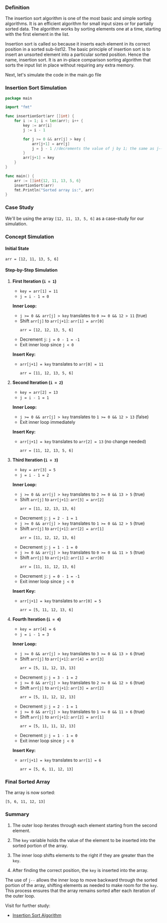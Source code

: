 ### Definition

The insertion sort algorithm is one of the most basic and simple sorting algorithms. It is an efficient algorithm for small input sizes or for partially sorted data. The algorithm works by sorting elements one at a time, starting with the first element in the list.

Insertion sort is called so because it inserts each element in its correct position in a sorted sub-list12. The basic principle of insertion sort is to insert an unsorted element into a particular sorted position. Hence the name, insertion sort. It is an in-place comparison sorting algorithm that sorts the input list in place without requiring any extra memory.

Next, let's simulate the code in the main.go file

### Insertion Sort Simulation

```go
package main

import "fmt"

func insertionSort(arr []int) {
    for i := 1; i < len(arr); i++ {
        key := arr[i]
        j := i - 1

        for j >= 0 && arr[j] > key {
            arr[j+1] = arr[j]
            j = j - 1 //decrements the value of j by 1; the same as j--
        }
        arr[j+1] = key
    }
}

func main() {
    arr := []int{12, 11, 13, 5, 6}
    insertionSort(arr)
    fmt.Println("Sorted array is:", arr)
}
```

### Case Study

We'll be using the array `[12, 11, 13, 5, 6]` as a case-study for our simulation.

### Concept Simulation

#### Initial State

`arr = [12, 11, 13, 5, 6]`

#### Step-by-Step Simulation

1. **First Iteration (`i = 1`)**
    - `key = arr[1] = 11`
    - `j = i - 1 = 0`

    **Inner Loop:**
    - `j >= 0 && arr[j] > key` translates to `0 >= 0 && 12 > 11` (true)
    - Shift `arr[j]` to `arr[j+1]`: `arr[1] = arr[0]`
      ```
      arr = [12, 12, 13, 5, 6]
      ```
    - Decrement `j`: `j = 0 - 1 = -1`
    - Exit inner loop since `j < 0`

    **Insert Key:**
    - `arr[j+1] = key` translates to `arr[0] = 11`
      ```
      arr = [11, 12, 13, 5, 6]
      ```

2. **Second Iteration (`i = 2`)**
    - `key = arr[2] = 13`
    - `j = i - 1 = 1`

    **Inner Loop:**
    - `j >= 0 && arr[j] > key` translates to `1 >= 0 && 12 > 13` (false)
    - Exit inner loop immediately

    **Insert Key:**
    - `arr[j+1] = key` translates to `arr[2] = 13` (no change needed)
      ```
      arr = [11, 12, 13, 5, 6]
      ```

3. **Third Iteration (`i = 3`)**
    - `key = arr[3] = 5`
    - `j = i - 1 = 2`

    **Inner Loop:**
    - `j >= 0 && arr[j] > key` translates to `2 >= 0 && 13 > 5` (true)
    - Shift `arr[j]` to `arr[j+1]`: `arr[3] = arr[2]`
      ```
      arr = [11, 12, 13, 13, 6]
      ```
    - Decrement `j`: `j = 2 - 1 = 1`
    - `j >= 0 && arr[j] > key` translates to `1 >= 0 && 12 > 5` (true)
    - Shift `arr[j]` to `arr[j+1]`: `arr[2] = arr[1]`
      ```
      arr = [11, 12, 12, 13, 6]
      ```
    - Decrement `j`: `j = 1 - 1 = 0`
    - `j >= 0 && arr[j] > key` translates to `0 >= 0 && 11 > 5` (true)
    - Shift `arr[j]` to `arr[j+1]`: `arr[1] = arr[0]`
      ```
      arr = [11, 11, 12, 13, 6]
      ```
    - Decrement `j`: `j = 0 - 1 = -1`
    - Exit inner loop since `j < 0`

    **Insert Key:**
    - `arr[j+1] = key` translates to `arr[0] = 5`
      ```
      arr = [5, 11, 12, 13, 6]
      ```

4. **Fourth Iteration (`i = 4`)**
    - `key = arr[4] = 6`
    - `j = i - 1 = 3`

    **Inner Loop:**
    - `j >= 0 && arr[j] > key` translates to `3 >= 0 && 13 > 6` (true)
    - Shift `arr[j]` to `arr[j+1]`: `arr[4] = arr[3]`
      ```
      arr = [5, 11, 12, 13, 13]
      ```
    - Decrement `j`: `j = 3 - 1 = 2`
    - `j >= 0 && arr[j] > key` translates to `2 >= 0 && 12 > 6` (true)
    - Shift `arr[j]` to `arr[j+1]`: `arr[3] = arr[2]`
      ```
      arr = [5, 11, 12, 12, 13]
      ```
    - Decrement `j`: `j = 2 - 1 = 1`
    - `j >= 0 && arr[j] > key` translates to `1 >= 0 && 11 > 6` (true)
    - Shift `arr[j]` to `arr[j+1]`: `arr[2] = arr[1]`
      ```
      arr = [5, 11, 11, 12, 13]
      ```
    - Decrement `j`: `j = 1 - 1 = 0`
    - Exit inner loop since `j < 0`

    **Insert Key:**
    - `arr[j+1] = key` translates to `arr[1] = 6`
      ```
      arr = [5, 6, 11, 12, 13]
      ```

### Final Sorted Array

The array is now sorted:
```
[5, 6, 11, 12, 13]
```

### Summary

1. The outer loop iterates through each element starting from the second element.
2. The `key` variable holds the value of the element to be inserted into the sorted portion of the array.
3. The inner loop shifts elements to the right if they are greater than the `key`.

4. After finding the correct position, the `key` is inserted into the array.

The use of `j--` allows the inner loop to move backward through the sorted portion of the array, shifting elements as needed to make room for the `key`. This process ensures that the array remains sorted after each iteration of the outer loop.


Visit for further study:
- [Insertion Sort Algorithm](https://www.prostdev.com/post/reviewing-sorting-algorithms-insertion-sort)